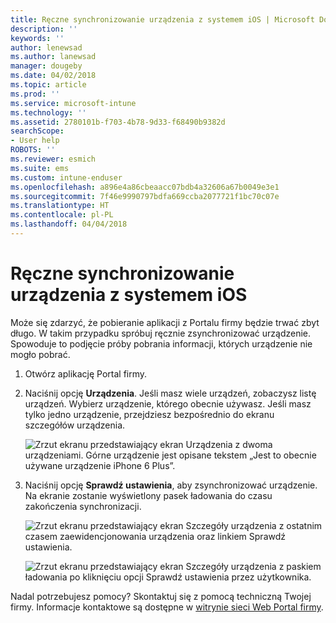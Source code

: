 ```yaml
---
title: Ręczne synchronizowanie urządzenia z systemem iOS | Microsoft Docs
description: ''
keywords: ''
author: lenewsad
ms.author: lanewsad
manager: dougeby
ms.date: 04/02/2018
ms.topic: article
ms.prod: ''
ms.service: microsoft-intune
ms.technology: ''
ms.assetid: 2780101b-f703-4b78-9d33-f68490b9382d
searchScope:
- User help
ROBOTS: ''
ms.reviewer: esmich
ms.suite: ems
ms.custom: intune-enduser
ms.openlocfilehash: a896e4a86cbeaacc07bdb4a32606a67b0049e3e1
ms.sourcegitcommit: 7f46e9990797bdfa669ccba2077721f1bc70c07e
ms.translationtype: HT
ms.contentlocale: pl-PL
ms.lasthandoff: 04/04/2018
---
```

# <a name="sync-your-ios-device-manually"></a>Ręczne synchronizowanie urządzenia z systemem iOS

Może się zdarzyć, że pobieranie aplikacji z Portalu firmy będzie trwać zbyt długo. W takim przypadku spróbuj ręcznie zsynchronizować urządzenie. Spowoduje to podjęcie próby pobrania informacji, których urządzenie nie mogło pobrać.

1. Otwórz aplikację Portal firmy.

2. Naciśnij opcję **Urządzenia**. Jeśli masz wiele urządzeń, zobaczysz listę urządzeń. Wybierz urządzenie, którego obecnie używasz. Jeśli masz tylko jedno urządzenie, przejdziesz bezpośrednio do ekranu szczegółów urządzenia.

    ![Zrzut ekranu przedstawiający ekran Urządzenia z dwoma urządzeniami. Górne urządzenie jest opisane tekstem „Jest to obecnie używane urządzenie iPhone 6 Plus”.](/intune-user-help/media/ios_sync_1_CP_after_1804.png)

3. Naciśnij opcję **Sprawdź ustawienia**, aby zsynchronizować urządzenie. Na ekranie zostanie wyświetlony pasek ładowania do czasu zakończenia synchronizacji.

    ![Zrzut ekranu przedstawiający ekran Szczegóły urządzenia z ostatnim czasem zaewidencjonowania urządzenia oraz linkiem Sprawdź ustawienia.](/intune-user-help/media/ios_sync_2_CP_after_1804.png)  

   ![Zrzut ekranu przedstawiający ekran Szczegóły urządzenia z paskiem ładowania po kliknięciu opcji Sprawdź ustawienia przez użytkownika.](/intune-user-help/media/ios_sync_3_CP-after_1804.png)

Nadal potrzebujesz pomocy? Skontaktuj się z pomocą techniczną Twojej firmy. Informacje kontaktowe są dostępne w [witrynie sieci Web Portal firmy](https://portal.manage.microsoft.com#HelpDeskDialog).

